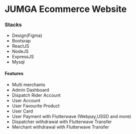 # JUMGA Ecommerce Website

### Stacks

<ul>
    <li>Design(Figma)</li>
    <li>Bootsrap</li>
    <li>ReactJS</li>
    <li>NodeJS</li>
    <li>ExpressJS</li>
    <li>Mysql</li>

</ul>

#### Features

<ul>
<li>Multi merchants</li>
<li>Admin Dashboard</li>
<li>Dispatch Rider Account</li>
<li>User Account</li>
<li>User Favourite  Product</li>
<li>User Card</li>
<li>User Payment with Flutterwave (Webpay,USSD and more)</li>
<li>Dispatcher withdrawal with Flutterwave Transfer</li>
<li>Merchant withdrawal with Flutterwave Transfer</li>
</ul>
